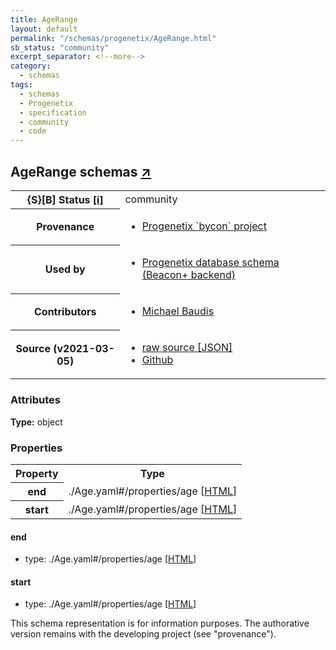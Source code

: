 ```yaml
---
title: AgeRange
layout: default
permalink: "/schemas/progenetix/AgeRange.html"
sb_status: "community"
excerpt_separator: <!--more-->
category:
  - schemas
tags:
  - schemas
  - Progenetix
  - specification
  - community
  - code
---
```


<div id="schema-header-title">
  <h2>AgeRange <span id="schema-header-title-project">schemas <a href="https://github.com/progenetix/schemas" target="_BLANK">&nearr;</a></span> </h2>
</div>

<table id="schema-header-table">
  <tr>
    <th>{S}[B] Status <a href="https://schemablocks.org/about/sb-status-levels.html">[i]</a></th>
    <td><div id="schema-header-status">community</div></td>
  </tr>

  <tr>
    <th>Provenance</th>
    <td>
      <ul>
<li><a href="https://github.com/progenetix/bycon/">Progenetix `bycon` project</a></li>
      </ul>
    </td>
  </tr>
  <tr>
    <th>Used by</th>
    <td>
      <ul>
<li><a href="https://github.com/progenetix/schemas/">Progenetix database schema (Beacon+ backend)</a></li>
      </ul>
    </td>
  </tr>

<!--more-->

  <tr>
    <th>Contributors</th>
    <td>
      <ul>
<li><a href="https://orcid.org/0000-0002-9903-4248">Michael Baudis</a></li>
      </ul>
    </td>
  </tr>
  <tr>
    <th>Source (v2021-03-05)</th>
    <td>
      <ul>
        <li><a href="current/AgeRange.json" target="_BLANK">raw source [JSON]</a></li>
        <li><a href="https://github.com/progenetix/schemas/blob/master/schemas/AgeRange.yaml" target="_BLANK">Github</a></li>
      </ul>
    </td>
  </tr>
</table>

<div id="schema-attributes-title">
  <h3>Attributes</h3>
</div>

  
__Type:__ object
### Properties

<table id="schema-properties-table">
  <tr>
    <th>Property</th>
    <th>Type</th>
  </tr>
  <tr>
    <th>end</th>
    <td>./Age.yaml#/properties/age [<a href="./Age.html">HTML</a>]</td>
  </tr>
  <tr>
    <th>start</th>
    <td>./Age.yaml#/properties/age [<a href="./Age.html">HTML</a>]</td>
  </tr>

</table>


#### end

* type: ./Age.yaml#/properties/age [<a href="./Age.html">HTML</a>]




#### start

* type: ./Age.yaml#/properties/age [<a href="./Age.html">HTML</a>]



<div id="schema-footer">
This schema representation is for information purposes. The authorative 
version remains with the developing project (see "provenance").
</div>


